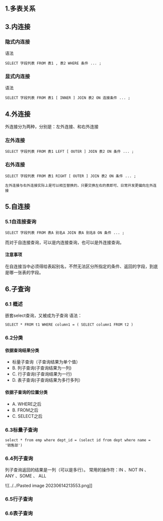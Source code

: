 ## 1.多表关系

## 3.内连接

### 隐式内连接
语法
```mysql
SELECT 字段列表 FROM 表1 , 表2 WHERE 条件 ... ;
```


### 显式内连接
语法
```mysql
SELECT 字段列表 FROM 表1 [ INNER ] JOIN 表2 ON 连接条件 ... ;
```

## 4.外连接
外连接分为两种，分别是：左外连接、和右外连接
### 左外连接
```mysql
SELECT 字段列表 FROM 表1 LEFT [ OUTER ] JOIN 表2 ON 条件 ... ;
```

### 右外连接
```mysql
SELECT 字段列表 FROM 表1 RIGHT [ OUTER ] JOIN 表2 ON 条件 ... ;
```

`左外连接与右外连接实际上是可以相互替换的，只要交换左右的表即可、日常开发更偏向左外连接`

## 5.自连接
### 5.1自连接查询
```mysql
SELECT 字段列表 FROM 表A 别名A JOIN 表A 别名B ON 条件 ... ;
```
而对于自连接查询，可以是内连接查询，也可以是外连接查询。

#### 注意事项
在自连接当中必须得给表起别名，不然无法区分所指定的条件、返回的字段，到底 是哪一张表的字段。


## 6.子查询
### 6.1 概述
嵌套select查询，又被成为子查询
语法：
```mysql
SELECT * FROM t1 WHERE column1 = ( SELECT column1 FROM t2 )
```

### 6.2分类
#### 依据查询结果分类
+ 标量子查询（子查询结果为单个值） 
+ B. 列子查询(子查询结果为一列)
+ C. 行子查询(子查询结果为一行)
+ D. 表子查询(子查询结果为多行多列）
#### 依据子查询的位置分类

+ A. WHERE之后 
+ B. FROM之后
+ C. SELECT之后
### 6.3标量子查询

```mysql
select * from emp where dept_id = (select id from dept where name = '销售部')
```

### 6.4列子查询
列子查询返回的结果是一列（可以是多行）。
常用的操作符：IN 、NOT IN 、 ANY 、SOME 、 ALL

![[../../Pasted image 20230614213553.png]]








### 6.5行子查询

### 6.6表子查询
